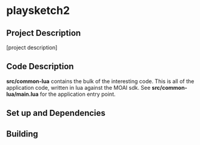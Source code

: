 playsketch2
===========

Project Description
-----------
[project description]


Code Description
--------------
**src/common-lua** contains the bulk of the interesting code. This is all of the application code, written in lua against the MOAI sdk.
See **src/common-lua/main.lua** for the application entry point.


Set up and Dependencies
----------



Building
--------


